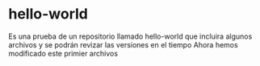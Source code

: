 # hello-world
Es una prueba de un repositorio llamado hello-world que incluira algunos archivos y se podrán revizar las versiones en el tiempo
Ahora hemos modificado este primier archivos
